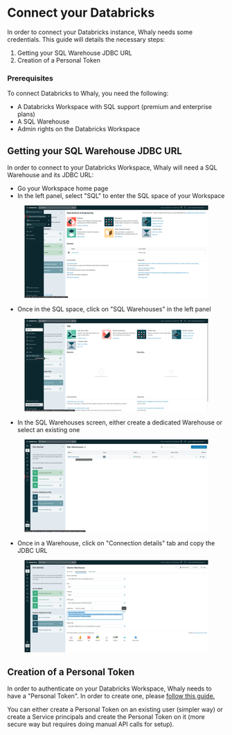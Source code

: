 # Connect your Databricks

In order to connect your Databricks instance, Whaly needs some credentials. This guide will details the necessary steps:

1. Getting your SQL Warehouse JDBC URL
2. Creation of a Personal Token

### Prerequisites <a href="#prerequisites" id="prerequisites"></a>

To connect Databricks to Whaly, you need the following:

* A Databricks Workspace with SQL support (premium and enterprise plans)
* A SQL Warehouse
* Admin rights on the Databricks Workspace

## Getting your SQL Warehouse JDBC URL

In order to connect to your Databricks Workspace, Whaly will need a SQL Warehouse and its JDBC URL:

* Go your Workspace home page
* In the left panel, select "SQL" to enter the SQL space of your Workspace

<figure><img src="../../.gitbook/assets/image (4) (3).png" alt=""><figcaption></figcaption></figure>

* Once in the SQL space, click on "SQL Warehouses" in the left panel

<figure><img src="../../.gitbook/assets/image (15).png" alt=""><figcaption></figcaption></figure>

* In the SQL Warehouses screen, either create a dedicated Warehouse or select an existing one

<figure><img src="../../.gitbook/assets/image (14).png" alt=""><figcaption></figcaption></figure>

* Once in a Warehouse, click on "Connection details" tab and copy the JDBC URL

<figure><img src="../../.gitbook/assets/image (3).png" alt=""><figcaption></figcaption></figure>

## Creation of a Personal Token

In order to authenticate on your Databricks Workspace, Whaly needs to have a "Personal Token". In order to create one, please [follow this guide.](https://docs.databricks.com/dev-tools/auth.html#pat)

You can either create a Personal Token on an existing user (simpler way) or create a Service principals and create the Personal Token on it (more secure way but requires doing manual API calls for setup).
